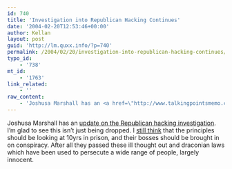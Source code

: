 ```yaml
---
id: 740
title: 'Investigation into Republican Hacking Continues'
date: '2004-02-20T12:53:46+00:00'
author: Kellan
layout: post
guid: 'http://lm.quxx.info/?p=740'
permalink: /2004/02/20/investigation-into-republican-hacking-continues/
typo_id:
    - '738'
mt_id:
    - '1763'
link_related:
    - ''
raw_content:
    - 'Joshusa Marshall has an <a href=\"http://www.talkingpointsmemo.com/archives/week_2004_02_15.html#002584\">update on the Republican hacking investigation</a>.  I\''m glad to see this isn\''t just being dropped.  I <a href=\"http://laughingmeme.org/archives/001668.html#001668\">still think</a> that the principles should be looking at 10yrs in prison, and their bosses should be brought in on conspiracy.  After all they passed these ill thought out and draconian laws which have been used to persecute a wide range of people, largely innocent.'
---
```


Joshusa Marshall has an [update on the Republican hacking investigation](http://www.talkingpointsmemo.com/archives/week_2004_02_15.html#002584). I’m glad to see this isn’t just being dropped. I [still think](http://laughingmeme.org/archives/001668.html#001668) that the principles should be looking at 10yrs in prison, and their bosses should be brought in on conspiracy. After all they passed these ill thought out and draconian laws which have been used to persecute a wide range of people, largely innocent.